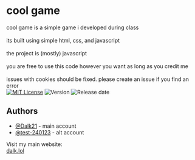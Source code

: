 
# cool game

cool game is a simple game i developed during class\
\
its built using simple html, css, and javascript\
\
the project is (mostly) javascript\
\
you are free to use this code however you want as long as you credit me\
\
issues with cookies should be fixed. please create an issue if you find an error
\
[![MIT License](https://img.shields.io/badge/License-MIT-green.svg)](https://choosealicense.com/licenses/mit/)
![Version](https://img.shields.io/badge/version-1.1.3-yellow.svg)
![Release date](https://img.shields.io/badge/released%20on-26/09/2023-blue.svg)


## Authors

- [@Dalk21](https://www.github.com/Dalk21) - main account
- [@test-240123](https://www.github.com/test-240123) - alt account

Visit my main website:\
[dalk.lol](https://dalk.lol/)
